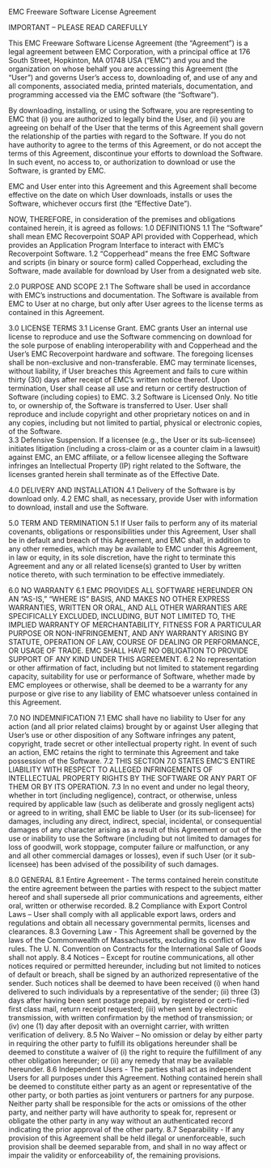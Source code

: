   

EMC Freeware Software License Agreement

IMPORTANT – PLEASE READ CAREFULLY

This EMC Freeware Software License Agreement (the “Agreement”) is a legal agreement between EMC Corporation, with a principal office at 176 South Street, Hopkinton, MA 01748 USA (“EMC”) and you and the organization on whose behalf you are accessing this Agreement (the “User”) and governs User’s access to, downloading of, and use of any and all components, associated media, printed materials, documentation, and programming accessed via the EMC software (the “Software”).


By downloading, installing, or using the Software, you are representing to EMC that (i) you are authorized to legally bind the User, and (ii) you are agreeing on behalf of the User that the terms of this Agreement shall govern the relationship of the parties with regard to the Software. 
If you do not have authority to agree to the terms of this Agreement, or do not accept the terms of this Agreement, discontinue your efforts to download the Software. In such event, no access to, or authorization to download or use the Software, is granted by EMC.


EMC and User enter into this Agreement and this Agreement shall become effective on the date on which User downloads, installs or uses the Software, whichever occurs first (the “Effective Date”). 


NOW, THEREFORE, in consideration of the premises and obligations contained herein, it is agreed as follows:
1.0	DEFINITIONS
1.1	The “Software” shall mean EMC Recoverpoint SOAP API provided with Copperhead, which provides an Application Program Interface to interact with EMC’s Recoverpoint Software.
1.2	“Copperhead” means the free EMC Software and scripts (in binary or source form) called Copperhead, excluding the Software, made available for download by User from a designated web site. 

2.0	PURPOSE AND SCOPE 
2.1	The Software shall be used in accordance with EMC’s instructions and documentation.  The Software is available from EMC to User at no charge, but only after User agrees to the license terms as contained in this Agreement. 

3.0	LICENSE TERMS
3.1	License Grant. EMC grants User an internal use license to reproduce and use the Software commencing on download for the sole purpose of enabling interoperability with and Copperhead and the User’s EMC Recoverpoint hardware and software. The foregoing licenses shall be non-exclusive and non-transferable. EMC may terminate licenses, without liability, if User breaches this Agreement and fails to cure within thirty (30) days after receipt of EMC’s written notice thereof. Upon termination, User shall cease all use and return or certify destruction of Software (including copies) to EMC. 
3.2	Software is Licensed Only. No title to, or ownership of, the Software is transferred to User. User shall reproduce and include copyright and other proprietary notices on and in any copies, including but not limited to partial, physical or electronic copies, of the Software.  
3.3	Defensive Suspension. If a licensee (e.g., the User or its sub-licensee) initiates litigation (including a cross-claim or as a counter claim in a lawsuit) against EMC, an EMC affiliate, or a fellow licensee alleging the Software infringes an Intellectual Property (IP) right related to the Software, the licenses granted herein shall terminate as of the Effective Date.

4.0	DELIVERY AND INSTALLATION
4.1 	Delivery of the Software is by download only. 
4.2	EMC shall, as necessary, provide User with information to download, install and use the Software. 

5.0	TERM AND TERMINATION
5.1	If User fails to perform any of its material covenants, obligations or responsibilities under this Agreement, User shall be in default and breach of this Agreement, and EMC shall, in addition to any other remedies, which may be available to EMC under this Agreement, in law or equity, in its sole discretion, have the right to terminate this Agreement and any or all related license(s) granted to User by written notice thereto, with such termination to be effective immediately.

6.0	NO WARRANTY
6.1	EMC PROVIDES ALL SOFTWARE HEREUNDER ON AN “AS-IS,” “WHERE IS” BASIS, AND MAKES NO OTHER EXPRESS WARRANTIES, WRITTEN OR ORAL, AND ALL OTHER WARRANTIES ARE SPECIFICALLY EXCLUDED, INCLUDING, BUT NOT LIMITED TO, THE IMPLIED WARRANTY OF MERCHANTABILITY, FITNESS FOR A PARTICULAR PURPOSE OR NON-INFRINGEMENT, AND ANY WARRANTY ARISING BY STATUTE, OPERATION OF LAW, COURSE OF DEALING OR PERFORMANCE, OR USAGE OF TRADE.  EMC SHALL HAVE NO OBLIGATION TO PROVIDE SUPPORT OF ANY KIND UNDER THIS AGREEMENT.
6.2	No representation or other affirmation of fact, including but not limited to statement regarding capacity, suitability for use or performance of Software, whether made by EMC employees or otherwise, shall be deemed to be a warranty for any purpose or give rise to any liability of EMC whatsoever unless contained in this Agreement.

7.0	NO INDEMNIFICATION
7.1	EMC shall have no liability to User for any action (and all prior related claims) brought by or against User alleging that User’s use or other disposition of any Software infringes any patent, copyright, trade secret or other intellectual property right. In event of such an action, EMC retains the right to terminate this Agreement and take possession of the Software.
7.2	THIS SECTION 7.0 STATES EMC’S ENTIRE LIABILITY WITH RESPECT TO ALLEGED INFRINGEMENTS OF INTELLECTUAL PROPERTY RIGHTS BY THE SOFTWARE OR ANY PART OF THEM OR BY ITS OPERATION.
7.3	In no event and under no legal theory, whether in tort (including negligence), contract, or otherwise, unless required by applicable law (such as deliberate and grossly negligent acts) or agreed to in writing, shall EMC be liable to User (or its sub-licensee) for damages, including any direct, indirect, special, incidental, or consequential damages of any character arising as a result of this Agreement or out of the use or inability to use the Software (including but not limited to damages for loss of goodwill, work stoppage, computer failure or malfunction, or any and all other commercial damages or losses), even if such User (or it sub-licensee) has been advised of the possibility of such damages. 

8.0	GENERAL
8.1	Entire Agreement - The terms contained herein constitute the entire agreement between the parties with respect to the subject matter hereof and shall supersede all prior communications and agreements, either oral, written or otherwise recorded.
8.2	Compliance with Export Control Laws – User shall comply with all applicable export laws, orders and regulations and obtain all necessary governmental permits, licenses and clearances.
8.3	Governing Law - This Agreement shall be governed by the laws of the Commonwealth of Massachusetts, excluding its conflict of law rules. The U. N. Convention on Contracts for the International Sale of Goods shall not apply.
8.4	Notices – Except for routine communications, all other notices required or permitted hereunder, including but not limited to notices of default or breach, shall be signed by an authorized representative of the sender. Such notices shall be deemed to have been received (i) when hand delivered to such individuals by a representative of the sender; (ii) three (3) days after having been sent postage prepaid, by registered or certi¬fied first class mail, return receipt requested; (iii) when sent by electronic transmission, with written confirmation by the method of transmission; or (iv) one (1) day after deposit with an overnight carrier, with written verification of delivery.
8.5	No Waiver – No omission or delay by either party in requiring the other party to fulfill its obligations hereunder shall be deemed to constitute a waiver of (i) the right to require the fulfillment of any other obligation hereunder; or (ii) any remedy that may be available hereunder.
8.6	Independent Users - The parties shall act as independent Users for all purposes under this Agreement. Nothing contained herein shall be deemed to constitute either party as an agent or representative of the other party, or both parties as joint venturers or partners for any purpose. Neither party shall be responsible for the acts or omissions of the other party, and neither party will have authority to speak for, represent or obligate the other party in any way without an authenticated record indicating the prior approval of the other party.
8.7	Separability - If any provision of this Agreement shall be held illegal or unenforceable, such provision shall be deemed separable from, and shall in no way affect or impair the validity or enforceability of, the remaining provisions.
